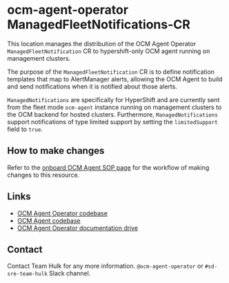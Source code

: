 # ocm-agent-operator ManagedFleetNotifications-CR

This location manages the distribution of the OCM Agent Operator `ManagedFleetNotification` CR to hypershift-only OCM agent running on management clusters.

The purpose of the `ManagedFleetNotification` CR is to define notification templates that map to AlertManager alerts, allowing the OCM Agent to build and send notifications when it is notified about those alerts.

`ManagedNotifications` are specifically for HyperShift and are currently sent from the fleet mode `ocm-agent` instance running on management clusters to the OCM backend for hosted clusters. Furthermore, `ManagedNotifications` support notifications of type limited support by setting the `limitedSupport` field to `true`. 

## How to make changes

Refer to the [onboard OCM Agent SOP page](https://github.com/openshift/ops-sop/blob/master/v4/howto/onboard-an-ocmagent-alert.md#about-the-managedfleetnotification-custom-resource) for the workflow of making changes to this resource.

## Links

- [OCM Agent Operator codebase](https://github.com/openshift/ocm-agent-operator)
- [OCM Agent codebase](https://github.com/openshift/ocm-agent)
- [OCM Agent Operator documentation drive](https://drive.google.com/drive/folders/1TsWeNHGDvyZJTtnmipFPrf8lx3SMhaat?usp=sharing)

## Contact

Contact Team Hulk for any more information.
`@ocm-agent-operator` or `#sd-sre-team-hulk` Slack channel.
